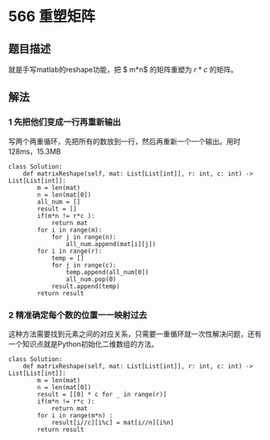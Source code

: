 # 566 重塑矩阵
## 题目描述
就是手写matlab的reshape功能，把 $ m*n$ 的矩阵重塑为 $r*c$ 的矩阵。
## 解法

### 1 先把他们变成一行再重新输出
写两个两重循环，先把所有的数放到一行，然后再重新一个一个输出。用时128ms，15.3MB

```python3
class Solution:
    def matrixReshape(self, mat: List[List[int]], r: int, c: int) -> List[List[int]]:
        m = len(mat)
        n = len(mat[0])
        all_num = []
        result = []
        if(m*n != r*c ):
            return mat
        for i in range(m):
            for j in range(n):
                all_num.append(mat[i][j])
        for i in range(r):
            temp = []
            for j in range(c):
                temp.append(all_num[0])
                all_num.pop(0)
            result.append(temp)
        return result
```
### 2 精准确定每个数的位置一一映射过去
这种方法需要找到元素之间的对应关系，只需要一重循环就一次性解决问题，还有一个知识点就是Python初始化二维数组的方法。

```python3
class Solution:
    def matrixReshape(self, mat: List[List[int]], r: int, c: int) -> List[List[int]]:
        m = len(mat)
        n = len(mat[0])
        result = [[0] * c for _ in range(r)]
        if(m*n != r*c ):
            return mat
        for i in range(m*n) :
            result[i//c][i%c] = mat[i//n][i%n]
        return result
 ```